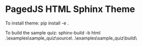 ﻿# PagedJS HTML Sphinx Theme

To install theme:
pip install -e .

To build the sample quiz:
sphinx-build -b html .\examples\sample_quiz\source\ .\examples\sample_quiz\build\
